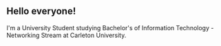 ## Hello everyone!

I'm a University Student studying Bachelor's of Information Technology - Networking Stream at Carleton University.
